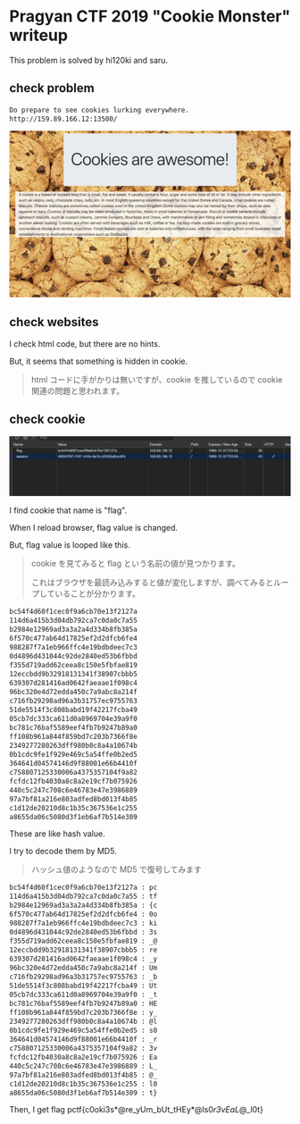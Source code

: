 # Pragyan CTF 2019 "Cookie Monster" writeup

This problem is solved by hi120ki and saru.

## check problem

```
Do prepare to see cookies lurking everywhere.
http://159.89.166.12:13500/
```

![screen1](screen1.jpg "screen1")

## check websites

I check html code, but there are no hints.

But, it seems that something is hidden in cookie.

> html コードに手がかりは無いですが、cookie を推しているので cookie 関連の問題と思われます。

## check cookie

![screen2](screen2.jpg "screen2")

I find cookie that name is "flag".

When I reload browser, flag value is changed.

But, flag value is looped like this.

> cookie を見てみると flag という名前の値が見つかります。
>
> これはブラウザを最読み込みすると値が変化しますが、調べてみるとループしていることが分かります。

```
bc54f4d60f1cec0f9a6cb70e13f2127a
114d6a415b3d04db792ca7c0da0c7a55
b2984e12969ad3a3a2a4d334b8fb385a
6f570c477ab64d17825ef2d2dfcb6fe4
988287f7a1eb966ffc4e19bdbdeec7c3
0d4896d431044c92de2840ed53b6fbbd
f355d719add62ceea8c150e5fbfae819
12eccbdd9b32918131341f38907cbbb5
639307d281416ad0642faeaae1f098c4
96bc320e4d72edda450c7a9abc8a214f
c716fb29298ad96a3b31757ec9755763
51de5514f3c808babd19f42217fcba49
05cb7dc333ca611d0a8969704e39a9f0
bc781c76baf5589eef4fb7b9247b89a0
ff108b961a844f859bd7c203b7366f8e
2349277280263dff980b0c8a4a10674b
0b1cdc9fe1f929e469c5a54ffe0b2ed5
364641d04574146d9f88001e66b4410f
c758807125330006a4375357104f9a82
fcfdc12fb4030a8c8a2e19cf7b075926
440c5c247c708c6e46783e47e3986889
97a7bf81a216e803adfed8bd013f4b85
c1d12de20210d8c1b35c367536e1c255
a8655da06c5080d3f1eb6af7b514e309
```

These are like hash value.

I try to decode them by MD5.

> ハッシュ値のようなので MD5 で復号してみます

```
bc54f4d60f1cec0f9a6cb70e13f2127a : pc
114d6a415b3d04db792ca7c0da0c7a55 : tf
b2984e12969ad3a3a2a4d334b8fb385a : {c
6f570c477ab64d17825ef2d2dfcb6fe4 : 0o
988287f7a1eb966ffc4e19bdbdeec7c3 : ki
0d4896d431044c92de2840ed53b6fbbd : 3s
f355d719add62ceea8c150e5fbfae819 : _@
12eccbdd9b32918131341f38907cbbb5 : re
639307d281416ad0642faeaae1f098c4 : _y
96bc320e4d72edda450c7a9abc8a214f : Um
c716fb29298ad96a3b31757ec9755763 : _b
51de5514f3c808babd19f42217fcba49 : Ut
05cb7dc333ca611d0a8969704e39a9f0 : _t
bc781c76baf5589eef4fb7b9247b89a0 : HE
ff108b961a844f859bd7c203b7366f8e : y_
2349277280263dff980b0c8a4a10674b : @l
0b1cdc9fe1f929e469c5a54ffe0b2ed5 : s0
364641d04574146d9f88001e66b4410f : _r
c758807125330006a4375357104f9a82 : 3v
fcfdc12fb4030a8c8a2e19cf7b075926 : Ea
440c5c247c708c6e46783e47e3986889 : L_
97a7bf81a216e803adfed8bd013f4b85 : @_
c1d12de20210d8c1b35c367536e1c255 : l0
a8655da06c5080d3f1eb6af7b514e309 : t}
```

Then, I get flag pctf{c0oki3s*@re_yUm_bUt_tHEy*@ls0*r3vEaL*@\_l0t}
